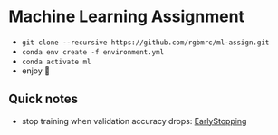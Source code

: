 # Machine Learning Assignment

- `git clone --recursive https://github.com/rgbmrc/ml-assign.git`
- `conda env create -f environment.yml`
- `conda activate ml`
- enjoy :clap:


## Quick notes

- stop training when validation accuracy drops: [EarlyStopping](https://www.tensorflow.org/api_docs/python/tf/keras/callbacks/EarlyStopping)